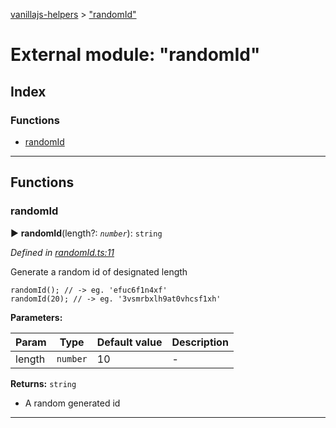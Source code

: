 [vanillajs-helpers](../README.md) > ["randomId"](../modules/_randomid_.md)



# External module: "randomId"

## Index

### Functions

* [randomId](_randomid_.md#randomid)



---
## Functions
<a id="randomid"></a>

###  randomId

► **randomId**(length?: *`number`*): `string`



*Defined in [randomId.ts:11](https://github.com/Tokimon/vanillajs-helpers/blob/d56b968/randomId.ts#L11)*



Generate a random id of designated length

    randomId(); // -> eg. 'efuc6f1n4xf'
    randomId(20); // -> eg. '3vsmrbxlh9at0vhcsf1xh'


**Parameters:**

| Param | Type | Default value | Description |
| ------ | ------ | ------ | ------ |
| length | `number`  | 10 |   - |





**Returns:** `string`
- A random generated id






___


